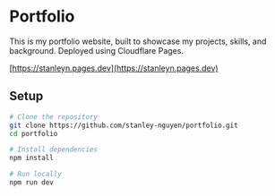 # Portfolio

This is my portfolio website, built to showcase my projects, skills, and background. Deployed using Cloudflare Pages.

[https://stanleyn.pages.dev](https://stanleyn.pages.dev)

## Setup

```bash
# Clone the repository
git clone https://github.com/stanley-nguyen/portfolio.git
cd portfolio

# Install dependencies
npm install

# Run locally
npm run dev
